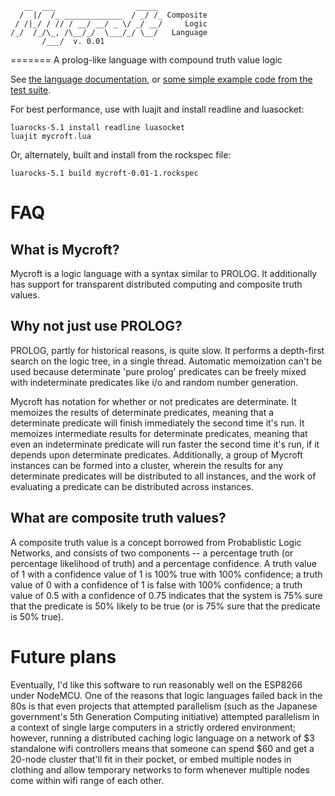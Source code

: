 
       __  ___                  _____ 
      /  |/  /_ _____________  / _/ /_ Composite
     / /|_/ / // / __/ __/ _ \/ _/ __/     Logic
    /_/  /_/\_, /\__/_/  \___/_/ \__/   Language
           /___/  v. 0.01

=======
A prolog-like language with compound truth value logic

See [the language documentation](mycroft-lang.md), or [some simple example code from the test suite](test.myc).

For best performance, use with luajit and install readline and luasocket:

    luarocks-5.1 install readline luasocket
    luajit mycroft.lua

Or, alternately, built and install from the rockspec file:

    luarocks-5.1 build mycroft-0.01-1.rockspec


# FAQ

## What is Mycroft?

Mycroft is a logic language with a syntax similar to PROLOG. It additionally has support for transparent distributed computing and composite truth values.

## Why not just use PROLOG?

PROLOG, partly for historical reasons, is quite slow. It performs a depth-first search on the logic tree, in a single thread. Automatic memoization can't be used because determinate 'pure prolog' predicates can be freely mixed with indeterminate predicates like i/o and random number generation.

Mycroft has notation for whether or not predicates are determinate. It memoizes the results of determinate predicates, meaning that a determinate predicate will finish immediately the second time it's run. It memoizes intermediate results for determinate predicates, meaning that even an indeterminate predicate will run faster the second time it's run, if it depends upon determinate predicates. Additionally, a group of Mycroft instances can be formed into a cluster, wherein the results for any determinate predicates will be distributed to all instances, and the work of evaluating a predicate can be distributed across instances.

## What are composite truth values?

A composite truth value is a concept borrowed from Probablistic Logic Networks, and consists of two components -- a percentage truth (or percentage likelihood of truth) and a percentage confidence. A truth value of 1 with a confidence value of 1 is 100% true with 100% confidence; a truth value of 0 with a confidence of 1 is false with 100% confidence; a truth value of 0.5 with a confidence of 0.75 indicates that the system is 75% sure that the predicate is 50% likely to be true (or is 75% sure that the predicate is 50% true).

# Future plans

Eventually, I'd like this software to run reasonably well on the ESP8266 under NodeMCU. One of the reasons that logic languages failed back in the 80s is that even projects that attempted parallelism (such as the Japanese government's 5th Generation Computing initiative) attempted parallelism in a context of single large computers in a strictly ordered environment; however, running a distributed caching logic language on a network of $3 standalone wifi controllers means that someone can spend $60 and get a 20-node cluster that'll fit in their pocket, or embed multiple nodes in clothing and allow temporary networks to form whenever multiple nodes come within wifi range of each other.
